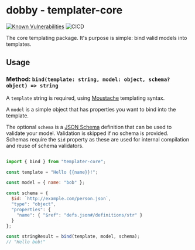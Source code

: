 # dobby - templater-core

    
[![Known Vulnerabilities](https://snyk.io/test/github/eXigentCoder/dobby/badge.svg?targetFile=packages/templater/package/package.json)](https://snyk.io/test/github/eXigentCoder/dobby?targetFile=packages/templater/package/package.json)
![CICD](https://github.com/eXigentCoder/dobby/workflows/Continuous%20Integration%20And%20Deployment/badge.svg)
  
The core templating package. It's purpose is simple: bind valid models into templates.

## Usage

### Method: `bind(template: string, model: object, schema? object) => string`

A `template` string is required, using [Moustache](https://mustache.github.io/) templating syntax.

A `model` is a simple object that has properties you want to bind into the template.

The optional `schema` is a [JSON Schema](https://json-schema.org/) definition that can be used to validate your model. Validation is skipped if no schema is provided. Schemas require the `$id` property as these are used for internal compilation and reuse of schema validators.

```javascript

import { bind } from "templater-core";

const template = "Hello {{name}}!";

const model = { name: "bob" };

const schema = {
  $id: `http://example.com/person.json`,
  "type": "object",
  "properties": {
    "name": { "$ref": "defs.json#/definitions/str" }
  }
};

const stringResult = bind(template, model, schema);
// "Hello bob!"
```
